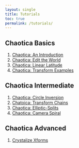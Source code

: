 ```yaml
---
layout: single
title: Tutorials
toc: true
permalink: /tutorials/
---
```


## Chaotica Basics

1. [Chaotica: An Introduction][tutorial1]
2. [Chaotica: Edit the World][tutorial2]
3. [Chaotica: Linear Latitude][tutorial3]
4. [Chaotica: Transform Examples][tutorial5]

## Chaotica Intermediate

1. [Chaotica: Circle Inversion][tutorial4]
2. [Chatoica: Transform Chains][transform-chains]
3. [Chaotica: Elliptic-Splits][esplits]
4. [Chaotica: Camera Spiral][camspiral]

## Chaotica Advanced

1. [Crystalize Xforms][crystalize-xforms]



[tutorial1]: https://blog.pugnacious.site/chaotica/introduction
[tutorial2]: https://blog.pugnacious.site/chaotica/editor
[tutorial3]: https://blog.pugnacious.site/chaotica/linear-tiles
[tutorial4]: https://blog.pugnacious.site/chaotica/circle/inversion
[crystalize-xforms]: https://blog.pugnacious.site/chaotica/crystalize/xforms
[transform-chains]: https://blog.pugnacious.site/chaotica/transform/chains
[esplits]: https://blog.pugnacious.site/chaotica/elliptic/splits
[tutorial5]: https://blog.pugnacious.site/chaotica/transform/examples
[camspiral]: https://blog.pugnacious.site/chaotica/camera/spiral
